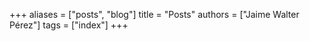 +++
aliases = ["posts", "blog"]
title = "Posts"
authors = ["Jaime Walter Pérez"]
tags = ["index"]
+++

